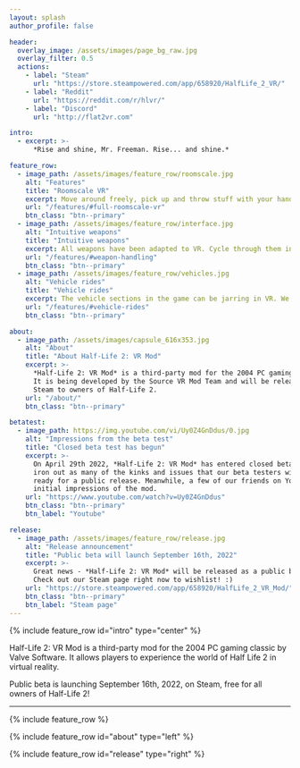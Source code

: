 ```yaml
---
layout: splash
author_profile: false

header:
  overlay_image: /assets/images/page_bg_raw.jpg
  overlay_filter: 0.5
  actions:
    - label: "Steam"
      url: "https://store.steampowered.com/app/658920/HalfLife_2_VR/"
    - label: "Reddit"
      url: "https://reddit.com/r/hlvr/"
    - label: "Discord"
      url: "http://flat2vr.com"

intro:
  - excerpt: >-
      *Rise and shine, Mr. Freeman. Rise... and shine.*

feature_row:
  - image_path: /assets/images/feature_row/roomscale.jpg
    alt: "Features"
    title: "Roomscale VR"
    excerpt: Move around freely, pick up and throw stuff with your hands, *be* Gordon Freeman.
    url: "/features/#full-roomscale-vr"
    btn_class: "btn--primary"
  - image_path: /assets/images/feature_row/interface.jpg
    alt: "Intuitive weapons"
    title: "Intuitive weapons"
    excerpt: All weapons have been adapted to VR. Cycle through them in an intuitive Alyx-inspired weapon selection wheel.
    url: "/features/#weapon-handling"
    btn_class: "btn--primary"
  - image_path: /assets/images/feature_row/vehicles.jpg
    alt: "Vehicle rides"
    title: "Vehicle rides"
    excerpt: The vehicle sections in the game can be jarring in VR. We are doing our best to make them accessible to as many people as possible.
    url: "/features/#vehicle-rides"
    btn_class: "btn--primary"

about:
  - image_path: /assets/images/capsule_616x353.jpg
    alt: "About"
    title: "About Half-Life 2: VR Mod"
    excerpt: >-
      *Half-Life 2: VR Mod* is a third-party mod for the 2004 PC gaming classic by Valve Software.
      It is being developed by the Source VR Mod Team and will be released free of charge on
      Steam to owners of Half-Life 2.
    url: "/about/"
    btn_class: "btn--primary"

betatest:
  - image_path: https://img.youtube.com/vi/Uy0Z4GnDdus/0.jpg
    alt: "Impressions from the beta test"
    title: "Closed beta test has begun"
    excerpt: >-
      On April 29th 2022, *Half-Life 2: VR Mod* has entered closed beta-testing. We are now working hard to
      iron out as many of the kinks and issues that our beta testers will discover to get the game
      ready for a public release. Meanwhile, a few of our friends on Youtube have published their
      initial impressions of the mod.
    url: "https://www.youtube.com/watch?v=Uy0Z4GnDdus"
    btn_class: "btn--primary"
    btn_label: "Youtube"

release:
  - image_path: /assets/images/feature_row/release.jpg
    alt: "Release announcement"
    title: "Public beta will launch September 16th, 2022"
    excerpt: >-
      Great news - *Half-Life 2: VR Mod* will be released as a public beta on September 16th, 2022! It will be available on Steam free to any owners of the original *Half-Life 2*.
      Check out our Steam page right now to wishlist! :)
    url: "https://store.steampowered.com/app/658920/HalfLife_2_VR_Mod/"
    btn_class: "btn--primary"
    btn_label: "Steam page"
---
```


{% include feature_row id="intro" type="center" %}

Half-Life 2: VR Mod is a third-party mod for the 2004 PC gaming classic by Valve Software. It allows players to experience the world of Half Life 2 in virtual reality.

Public beta is launching September 16th, 2022, on Steam, free for all owners of Half-Life 2!

---

{% include feature_row %}

{% include feature_row id="about" type="left" %}

{% include feature_row id="release" type="right" %}
